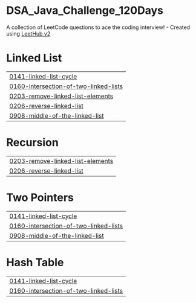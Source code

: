 # DSA_Java_Challenge_120Days
A collection of LeetCode questions to ace the coding interview! - Created using [LeetHub v2](https://github.com/arunbhardwaj/LeetHub-2.0)


# Linked List
|  |
| ------- |
| [0141-linked-list-cycle](https://github.com/surajit1312/DSA_Java_Challenge_120Days/tree/master/0141-linked-list-cycle) |
| [0160-intersection-of-two-linked-lists](https://github.com/surajit1312/DSA_Java_Challenge_120Days/tree/master/0160-intersection-of-two-linked-lists) |
| [0203-remove-linked-list-elements](https://github.com/surajit1312/DSA_Java_Challenge_120Days/tree/master/0203-remove-linked-list-elements) |
| [0206-reverse-linked-list](https://github.com/surajit1312/DSA_Java_Challenge_120Days/tree/master/0206-reverse-linked-list) |
| [0908-middle-of-the-linked-list](https://github.com/surajit1312/DSA_Java_Challenge_120Days/tree/master/0908-middle-of-the-linked-list) |
# Recursion
|  |
| ------- |
| [0203-remove-linked-list-elements](https://github.com/surajit1312/DSA_Java_Challenge_120Days/tree/master/0203-remove-linked-list-elements) |
| [0206-reverse-linked-list](https://github.com/surajit1312/DSA_Java_Challenge_120Days/tree/master/0206-reverse-linked-list) |
# Two Pointers
|  |
| ------- |
| [0141-linked-list-cycle](https://github.com/surajit1312/DSA_Java_Challenge_120Days/tree/master/0141-linked-list-cycle) |
| [0160-intersection-of-two-linked-lists](https://github.com/surajit1312/DSA_Java_Challenge_120Days/tree/master/0160-intersection-of-two-linked-lists) |
| [0908-middle-of-the-linked-list](https://github.com/surajit1312/DSA_Java_Challenge_120Days/tree/master/0908-middle-of-the-linked-list) |
# Hash Table
|  |
| ------- |
| [0141-linked-list-cycle](https://github.com/surajit1312/DSA_Java_Challenge_120Days/tree/master/0141-linked-list-cycle) |
| [0160-intersection-of-two-linked-lists](https://github.com/surajit1312/DSA_Java_Challenge_120Days/tree/master/0160-intersection-of-two-linked-lists) |